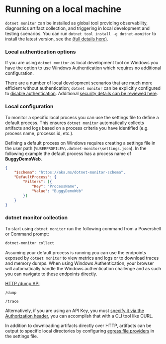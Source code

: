 # Running on a local machine

`dotnet monitor` can be installed as global tool providing observability, diagnostics artifact collection, and triggering in local development and testing scenarios. You can run `dotnet tool install -g dotnet-monitor` to install the latest version, see the [(full details here)](./setup.md#net-core-global-tool).

### Local authentication options

If you are using `dotnet monitor` as local development tool on Windows you have the option to use Windows Authentication which requires no additional configuration.

There are a number of local development scenarios that are much more efficient without authentication; `dotnet monitor` can be explicitly configured to [disable authentication](./authentication.md#disabling-authentication). Additional [security details can be reviewed here](./authentication.md#windows-authentication).

### Local configuration

To monitor a specific local process you can use the settings file to define a default process. This ensures `dotnet monitor` automatically collects artifacts and logs based on a process criteria you have identified (e.g. process name, processs id, etc.).

Defining a default process on Windows requires creating a settings file in the user path (`%USERPROFILE%\.dotnet-monitor\settings.json`). In the following example the default process has a process name of __BuggyDemoWeb__.

```json
{
    "$schema": "https://aka.ms/dotnet-monitor-schema",
    "DefaultProcess": {
        "Filters": [{
            "Key": "ProcessName",
            "Value": "BuggyDemoWeb"
        }]
    }
}
```

### dotnet monitor collection

To start using `dotnet monitor` run the following command from a Powershell or Command prompt:

```cmd
dotnet-monitor collect
```

Assuming your default process is running you can use the endpoints exposed by `dotnet monitor` to view metrics and logs or to download traces and memory dumps. When using Windows Authentication, your browser will automatically handle the Windows authentication challenge and as such you can navigate to these endpoints directly. 

[HTTP /dump API](./dump.md)
```http
/dump 
```

```http
/trace
```

Alternatively, if you are using an API Key, you must [specify it via the Authorization header](https://github.com/dotnet/dotnet-monitor/blob/main/documentation/authentication.md#authenticating-requests), you can accomplish that with a CLI tool like CURL.

In addition to downloading artifacts directly over HTTP, artifacts can be output to specific local directories by configuring [egress file providers](https://github.com/dotnet/dotnet-monitor/blob/main/documentation/configuration.md#filesystem-egress-provider) in the settings file.
